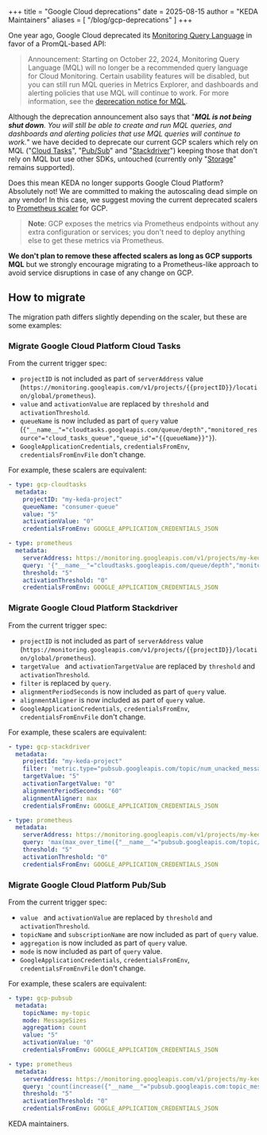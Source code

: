 +++
title = "Google Cloud deprecations"
date = 2025-08-15
author = "KEDA Maintainers"
aliases = [
"/blog/gcp-deprecations"
]
+++

One year ago, Google Cloud deprecated its [Monitoring Query Language](https://cloud.google.com/monitoring/mql) in favor of a PromQL-based API:

> Announcement: Starting on October 22, 2024, Monitoring Query Language (MQL) will no longer be a recommended query language for Cloud Monitoring. Certain usability features will be disabled, but you can still run MQL queries in Metrics Explorer, and dashboards and alerting policies that use MQL will continue to work. For more information, see the [deprecation notice for MQL](https://cloud.google.com/stackdriver/docs/deprecations/mql).


Although the deprecation announcement also says that "***MQL is not being shut down**. You will still be able to create and run MQL queries, and dashboards and alerting policies that use MQL queries will continue to work.*"
we have decided to deprecate our current GCP scalers which rely on MQL ("[Cloud Tasks](https://keda.sh/docs/latest/scalers/gcp-cloud-tasks/)", "[Pub/Sub](https://keda.sh/docs/latest/scalers/gcp-pub-sub/)" and "[Stackdriver](https://keda.sh/docs/latest/scalers/gcp-stackdriver/)") keeping those that don't rely on MQL but use other SDKs, untouched (currently only "[Storage](https://keda.sh/docs/latest/scalers/gcp-storage/)" remains supported).

Does this mean KEDA no longer supports Google Cloud Platform? Absolutely not! We are committed to making the autoscaling dead simple on any vendor! In this case, we suggest moving the current deprecated scalers to [Prometheus scaler](https://keda.sh/docs/latest/scalers/prometheus/) for GCP.

> **Note**: GCP exposes the metrics via Prometheus endpoints without any extra configuration or services; you don't need to deploy anything else to get these metrics via Prometheus.

**We don't plan to remove these affected scalers as long as GCP supports MQL** but we strongly encourage migrating to a Prometheus-like approach to avoid service disruptions in case of any change on GCP.

## How to migrate

The migration path differs slightly depending on the scaler, but these are some examples:

### Migrate Google Cloud Platform Cloud Tasks

From the current trigger spec:
- `projectID` is not included as part of `serverAddress` value (`https://monitoring.googleapis.com/v1/projects/{{projectID}}/location/global/prometheus`).
- `value` and `activationValue` are replaced by `threshold` and `activationThreshold`.
- `queueName` is now included as part of `query` value (`{"__name__"="cloudtasks.googleapis.com/queue/depth","monitored_resource"="cloud_tasks_queue","queue_id"="{{queueName}}"}`).
- `GoogleApplicationCredentials`, `credentialsFromEnv`, `credentialsFromEnvFile` don't change.

For example, these scalers are equivalent:
```yaml
- type: gcp-cloudtasks
  metadata:
    projectID: "my-keda-project"
    queueName: "consumer-queue"
    value: "5"
    activationValue: "0"
    credentialsFromEnv: GOOGLE_APPLICATION_CREDENTIALS_JSON
```

```yaml
- type: prometheus
  metadata:
    serverAddress: https://monitoring.googleapis.com/v1/projects/my-keda-project/location/global/prometheus
    query: '{"__name__"="cloudtasks.googleapis.com/queue/depth","monitored_resource"="cloud_tasks_queue","queue_id"="consumer-queue"}'
    threshold: "5"
    activationThreshold: "0"
    credentialsFromEnv: GOOGLE_APPLICATION_CREDENTIALS_JSON
```

### Migrate Google Cloud Platform Stackdriver

From the current trigger spec:
- `projectID` is not included as part of `serverAddress` value (`https://monitoring.googleapis.com/v1/projects/{{projectID}}/location/global/prometheus`).
- `targetValue ` and `activationTargetValue` are replaced by `threshold` and `activationThreshold`.
- `filter` is replaced by `query`.
- `alignmentPeriodSeconds` is now included as part of `query` value.
- `alignmentAligner` is now included as part of `query` value.
- `GoogleApplicationCredentials`, `credentialsFromEnv`, `credentialsFromEnvFile` don't change.


For example, these scalers are equivalent:
```yaml
- type: gcp-stackdriver
  metadata:
    projectId: "my-keda-project"
    filter: 'metric.type="pubsub.googleapis.com/topic/num_unacked_messages_by_region" AND resource.type="pubsub_topic" AND resource.label.topic_id="my-keda-topic"'
    targetValue: "5"
    activationTargetValue: "0"
    alignmentPeriodSeconds: "60"
    alignmentAligner: max
    credentialsFromEnv: GOOGLE_APPLICATION_CREDENTIALS_JSON
```

```yaml
- type: prometheus
  metadata:
    serverAddress: https://monitoring.googleapis.com/v1/projects/my-keda-project/location/global/prometheus
    query: 'max(max_over_time({"__name__"="pubsub.googleapis.com/topic/num_unacked_messages_by_region","monitored_resource"="pubsub_topic","topic_id"="my-keda-topic"}[1m]))'
    threshold: "5"
    activationThreshold: "0"
    credentialsFromEnv: GOOGLE_APPLICATION_CREDENTIALS_JSON
```

### Migrate Google Cloud Platform Pub/Sub

From the current trigger spec:
- `value ` and `activationValue` are replaced by `threshold` and `activationThreshold`.
- `topicName` and `subscriptionName` are now included as part of `query` value.
- `aggregation` is now included as part of `query` value.
- `mode` is now included as part of `query` value.
- `GoogleApplicationCredentials`, `credentialsFromEnv`, `credentialsFromEnvFile` don't change.


For example, these scalers are equivalent:
```yaml
- type: gcp-pubsub
  metadata:
    topicName: my-topic
    mode: MessageSizes
    aggregation: count
    value: "5"
    activationValue: "0"
    credentialsFromEnv: GOOGLE_APPLICATION_CREDENTIALS_JSON
```

```yaml
- type: prometheus
  metadata:
    serverAddress: https://monitoring.googleapis.com/v1/projects/my-keda-project/location/global/prometheus
    query: 'count(increase({"__name__"="pubsub.googleapis.com:topic_message_sizes","monitored_resource"="pubsub_topic","topic_id"="my-topic"}[1m]))'
    threshold: "5"
    activationThreshold: "0"
    credentialsFromEnv: GOOGLE_APPLICATION_CREDENTIALS_JSON
```

KEDA maintainers.
